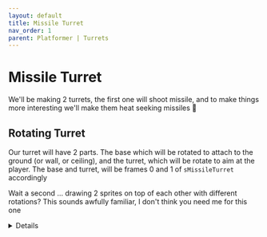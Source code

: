 ```yaml
---
layout: default
title: Missile Turret
nav_order: 1
parent: Platformer | Turrets
---
```


# Missile Turret

We'll be making 2 turrets, the first one will shoot missile, and to make things more interesting we'll make them heat seeking missiles 🎯

## Rotating Turret

Our turret will have 2 parts. The base which will be rotated to attach to the ground (or wall, or ceiling), and the turret, which will be rotate to aim at the player. The base and turret, will be frames 0 and 1 of ``sMissileTurret`` accordingly

Wait a second ... drawing 2 sprites on top of each other with different rotations? This sounds awfully familiar, I don't think you need me for this one

<details data-summary="How to make a rotating turret w/ a still base?" markdown="1">
```
// oTurret Create Event
turret_angle = 0;

// oTurret Step Event
//// GUN ANGLE
{
	turret_angle = point_direction(x, y, oPlayer.x, oPlayer.y);
}

// oTurret Draw Event
// base
draw_sprite_ext(sprite_index, 0, x, y, image_xscale, image_yscale, image_angle, image_blend, image_alpha);
// turret
draw_sprite_ext(sprite_index, 1, x, y, abs(image_xscale), abs(image_yscale), turret_angle, image_blend, image_alpha);
```

``sMissileTurret`` origin: First off, since we have rotation be sure to set the sprite origin at the axis of rotation. May as well set it for the flame turret too while you're at it

![](../../images/platformer/turret_origin.png) <!-- include both missile and flame turret -->

``point_direction``: Previously we've used this to find the direction pointing to the mouse. Now we're using it to find the direction from the turret's position to the player's position

``// base``: We draw the base first since we want it to be behind the turret. With the exception of frame 0, this will use all the default ``draw_sprite_ext`` variables. Also I explictly want to use ``image_angle`` here because I plan to rotate the base in the room editor to make it attach to the walls

``// turret``: Very similar to ``// base``, but we want to use frame 1 instead of frame 0, and we want to use the ``turret_angle`` variable instead of using the default ``image_angle``. Using ``abs()`` on the scale variables is kind of a bonus. If I enlarge the turret in the room editor, I want those size changes to be applied to both the base and the turret. BUT, if use negative scales to reflect the object in the room editor, then that could mess up the look of the turret rotation. Hence ``abs()``

</details>

When we test it out we should see a living rotating turret

![](../../images/platformer/turret_rotation.gif)

## Turret Damage

Now let's have the turret take damage. I think you can actually handle this as well

So we want the turret to lose hp whenever the player's bullets collide with it, and then die when it loses all hp. As a bonus making you can research [``image_blend``](https://manual.yoyogames.com/GameMaker_Language/GML_Reference/Asset_Management/Sprites/Sprite_Instance_Variables/image_blend.htm) and use it to adjust the turret color when it's hurt

HINT: I ended up needing [instance_place](https://manual.yoyogames.com/GameMaker_Language/GML_Reference/Asset_Management/Instances/instance_place.htm) to get this working, so you can read up on that if you hit issues

<details data-summary="How to make the turret take damage?" markdown="1">

```
// oTurret Create Event
hp = 3;

// oBullet Step Event
//// TURRET COLLISION
{
	if(place_meeting(x+dx, y+dy, oTurret)){
		var turret = instance_place(x+dx, y+dy, oTurret);
		with(turret){
			hp--;
			image_blend = c_red;
			alarm[0] = 10;
		}
		instance_destroy();
	}
}
//// WALL COLLISION
//// APPLY MOVEMENT

// oTurret Alarm 0 event
image_blend = c_white;

// oTurret Step Event
//// GUN ANGLE
//// DEATH
{
	if(hp <= 0){
		instance_destroy();
	}
}
```

``instance_place``: Hopefully the basic structure makes sense. If we're about to collide with a turret, decrease the health within the turret, and then destroy the bullet. ``instance_place`` is the head scratcher, why not just do ``with(oTurret)``? If you do ``with(oTurret)`` and put multiple turrets in the room, the issue will be pretty clear. ``with(oTurret)`` doesn't know which turret you want to hurt, so it just hurts ALL turrets. To fix this we use ``instance_place`` to get the exact turret instance that we're colliding with. ``instance_place`` is almost identical to ``place_meeting`` the only difference is that ``place_meeting`` returns a boolean indicating whether it found another instance, whereas ``instance_place`` returns the actual id of the instance that it found. Now when we use ``with`` we're only executing the code on the turret that we collided with

``image_blend = c_red;``: Here I'm changing blend to red to add a red tint to the sprite.

``alarm[0]``: In this case I only want it to flicker red, and then go back to white (meaning no tint). So I set the alarm to a smaller number (10 is 1/3 of a second), and then when the alarm goes off we switch image_blend back to ``c_white``.

``image_blend = merge_color(c_red, c_white, hp/3);``: An alternative to flickering is to have the turret keep the tint and get more red on every hit. To do that you can replace ``image_blend = c_red;`` with the ``merge_color`` line, and then remove all the alarm logic. ``merge_color`` takes 2 colors and then mixes them depending on the third, amount, parameter. 0 means all red, 1 means all white, and .5 would be and equal mix of both (pink I guess?). So we can calculate amount based on hp to make it become more red as the hp gets smaller

</details>

Once we've added all that our turrets should be killable

![](../../images/platformer/turret_death.gif)

## Basic Missiles

So now we can fight the turrets, but it's kind of an unfair fight. Let's give it some missiles to fight back

I'll let you handle the basic missiles first, then I'll take the wheel and help with the heat seeking. The basic missiles will essentially be the same as the bullets. We want the turret's to make the missiles using a recurring alarm, and then after that the bullets should continue to move in the direction they were shot

<details data-summary="How to code up basic missiles?" markdown="1">

```
// oTurret Create Event
alarm[1] = random_range(3*room_speed, 5*room_speed);
center_to_turret_end_dist = 64;

// oTurret Alarm 1 Event
alarm[1] = random_range(3*room_speed, 5*room_speed);

var turret_end_x = lengthdir_x(center_to_turret_end_dist , turret_angle);
var turret_end_y = lengthdir_y(center_to_turret_end_dist , turret_angle);
with(instance_create_layer(x+turret_end_x, y+turret_end_y, layer, oMissile)){
	image_angle = other.turret_angle;
}
```

Overall this is pretty much identical to the logic we had for the player to fire bullet, w/ a couple of key differences

``alarm[0]``: Instead of trigger on mouse click, I'm triggering the missiles in the alarm, and we use ``alarm[0] = random_range(3*room_speed, 5*room_speed);`` in each event to make sure it keeps firing every 3-5 seconds

``dx`` / ``dy``: In the player shooting version we set the ``dx``/``dy`` for the bullet. In this case I've opted to leave it in angle. We'll get to that in a bit

```
// oMissile Create Event
mv_speed = 3;

// oMissile Step Event
//// MOVEMENT
{
	var dx = lengthdir_x(mv_speed, image_angle);
	var dy = lengthdir_y(mv_speed, image_angle);
}
//// DEATH
{
	if(not place_free(x, y)){
		instance_destroy();
	}
}
//// APPLY MOVEMENT
{
	x += dx;
	y += dy;
}
```

Axis of rotation: Since the missile will be rotating, we need to think of the axis of rotation. Since it's rectangular we could probably put the axis of rotation anywhere along the center of the missile, but I'll just keep thing simple and stick with center-center (but it would be interesting to experimenting with how the axis of rotation affect the look of the missile)

![](../../images/platformer/missile_origin.png)

``var dx`` / ``var dy``: Here I've made ``dx``/``dy`` local variables instead of instance variables. Later we're going to be continuously adjusting the ``image_angle``, instead of having a consistent ``dx`` / ``dy`` as I normally would, I'm going to make ``image_angle`` the primary variable, and recalculate ``dx``/``dy`` on the fly. Aside from that the ``lengthdir`` calculations are identical to the calculations made when the player spawns her bullets

</details>

Now our turret can actually shoot!

![](../../images/platformer/turret_shooting.gif)

## Heat Seeking

It doesn't really matter, since the missiles can't hurt you yet, but you may have noticed that they're pretty easy to dodge. Let's fix that by making them angle toward the player as they fly along

I've been making you do alot of the driving on this section, and you can probably give this one a try as well, but I think I'll take the wheel on this one (I'm getting rusty)

I'll start with a simple approach

```
// oMissile Create Event
rot_speed = 5;
// oMissile Step Event
//// HEAT SEEKING
{
	var target_angle = point_direction(x, y, oPlayer.x, oPlayer.y);
	if(abs(target_angle-image_angle) < rot_speed){
		image_angle = target_angle;
	}else if(target_angle > image_angle){
		image_angle += rot_speed;
	}else{
		image_angle -= rot_speed;
	}
}
//// MOVEMENT
//// DEATH
//// APPLY MOVEMENT
```

``target_angle``: The represents the target or goal for the missile. I couldn't just done ``image_angle = target_angle;``, but this would have made the missile rotate too quickly, and it would be hard to dodge. Instead we have a target, and the missile will work toward that target over multiple steps

``abs(target_angle-image_angle)``: The if statement basically says "if the ``target_angle`` is bigger, make the ``image_angle`` bigger, otherwise make the ``image_angle`` smaller". But we can't leave it at that, otherwise if it's too close it'll spasm back and forth every frame (we had the same issue back in "Pong | Extreme Edition | Upkeep" fixing AI spasms). So instead we first use ``abs()`` to check the distance to the ``target_angle`` and lock to the ``target_angle`` if we're too close

When you test this out it works pretty good 😊

![](../../images/platformer/turret_heatseek_good.gif)

... or at least for the most part 😩

![](../../images/platformer/turret_heatseek_edgecase.gif)

## Heat Seeking Edge Case

An example of where we'd hit this issue is if the ``target_angle`` is 10, and the ``image_angle`` is 350

![](../../images/platformer/turret_heatseek_edgecase_example.png)

To the eye to clear shortest path is for ``image_angle`` to increase, but the code see that ``target_angle < image_angle`` and so it decreases. It's doesn't take into account that the angle wraps around and that 360 and 0 are the same place. Luckily game maker has a function called ``angle_difference()`` to the rescue. If we test out ``angle_difference(10, 350)`` it's smart enough to figure out the actual shortest distance and it returns ``20``

```
// oMissile Step Event
//// HEAT SEEKING
{
	var target_angle = point_direction(x, y, oPlayer.x, oPlayer.y);
	var diff = angle_difference(target_angle, image_angle);
	if(abs(diff) < rot_speed){
		image_angle = target_angle;
	}else if(diff > 0){
		image_angle += rot_speed;
	}else{
		image_angle -= rot_speed;
	}
}
//// MOVEMENT
//// DEATH
//// APPLY MOVEMENT
```

``abs(diff)``: Hopefully this feels like a naturaly extension of the previous implementation. We used to apply ``abs()`` to ``target_angle-image_angle``, which is the error prone way to find the difference, so we just replace that with the ``angle_difference()`` output to fix things

``diff > 0``: This is also a natural extension of the previous code, but it's a little less obvious. The original version was ``target_angle > image_angle``, but we could write that as ``target_angle-image_angle > 0`` and that'll still be valid because math (if you subtract the same value from both sides, in this case ``image_angle``, then comparison will still be the same). Now we can see the error prone difference again ``target_angle-image_angle``, so we just replace that with the new ``diff`` and we're done

> **Can you do this in less than 9 lines of code?** It's kind of bulky isn't it 🤓. I was trying to think through shorter way, but then I realized that the angle_difference documentation example already has a slick 3 line solution [docs](https://manual.yoyogames.com/GameMaker_Language/GML_Reference/Maths_And_Numbers/Angles_And_Distance/angle_difference.htm). Just be aware that they opted to reverse the order of the angle_difference parameters. I think my ordering is more intuitive, but to each their own I guess

Now we have true edge-caseless heat seeking missiles 🎉🍾

![](../../images/platformer/turret_heatseek_edgecase_fixed.gif)
